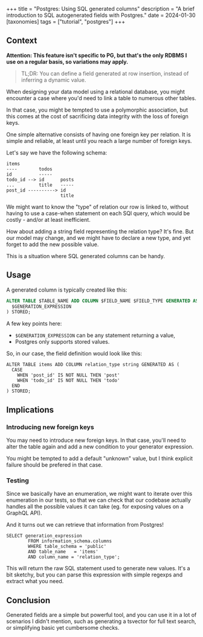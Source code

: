 +++
title = "Postgres: Using SQL generated columns"
description = "A brief introduction to SQL autogenerated fields with Postgres."
date = 2024-01-30
[taxonomies]
tags = ["tutorial", "postgres"]
+++

## Context

**Attention: This feature isn't specific to PG, but that's the only RDBMS I use on a regular basis, so variations may apply.**

> TL;DR: You can define a field generated at row insertion, instead of inferring a dynamic value.

When designing your data model using a relational database, you might encounter a case where you'd need to link a table to numerous other tables.

In that case, you might be tempted to use a polymorphic association, but this comes at the cost of sacrificing data integrity with the loss of foreign keys.

One simple alternative consists of having one foreign key per relation. It is simple and reliable, at least until you reach a large number of foreign keys.

Let's say we have the following schema:

```
items
----        todos
id          -----
todo_id --> id      posts
...         title   -----
post_id ----------> id
                    title
```

We might want to know the "type" of relation our row is linked to, without having to use a case-when statement on each SQl query, which would be costly - and/or at least inefficient.

How about adding a string field representing the relation type? It's fine. But our model may change, and we might have to declare a new type, and yet forget to add the new possible value.

This is a situation where SQL generated columns can be handy.

## Usage

A generated column is typically created like this:

```sql
ALTER TABLE $TABLE_NAME ADD COLUMN $FIELD_NAME $FIELD_TYPE GENERATED AS (
  $GENERATION_EXPRESSION
) STORED;
```

A few key points here:

- `$GENERATION_EXPRESSION` can be any statement returning a value,
- Postgres only supports stored values.

So, in our case, the field definition would look like this:

```
ALTER TABLE items ADD COLUMN relation_type string GENERATED AS (
  CASE
    WHEN 'post_id' IS NOT NULL THEN 'post'
    WHEN 'todo_id' IS NOT NULL THEN 'todo'
  END
) STORED;
```

## Implications

### Introducing new foreign keys

You may need to introduce new foreign keys. In that case, you'll need to alter the table again and add a new condition to your generator expression.

You might be tempted to add a default "unknown" value, but I think explicit failure should be prefered in that case.

### Testing

Since we basically have an enumeration, we might want to iterate over this enumeration in our tests, so that we can check that our codebase actually handles all the possible values it can take (eg. for exposing values on a GraphQL API).

And it turns out we can retrieve that information from Postgres!

```
SELECT generation_expression
        FROM information_schema.columns
        WHERE table_schema = 'public'
        AND table_name   = 'items'
        AND column_name = 'relation_type';
```

This will return the raw SQL statement used to generate new values. It's a bit sketchy, but you can parse this expression with simple regexps and extract what you need.

## Conclusion

Generated fields are a simple but powerful tool, and you can use it in a lot of scenarios I didn't mention, such as generating a tsvector for full text search, or simplifying basic yet cumbersome checks.
